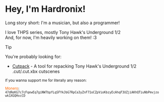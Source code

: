 <h1>Hey, I'm Hardronix!</h1>

Long story short: I'm a musician, but also a programmer!

I love THPS series, mostly Tony Hawk's Underground 1/2<br>
And, for now, I'm heavily working on them! :3

> [!TIP]
> You're probably looking for:
> + [Cutpack](https://github.com/hardronix122/cutpack) - A tool for repacking Tony Hawk's Underground 1/2 .cut/.cut.xbx cutscenes 

<sub>
<p>If you wanna support me for literally any reason:
  
<font color="#ff6600">Monero</font>: `47dReKG7c7cFqewEq7giNW7bpfLqSFYkJbG7RpCa3yZnF71oCZpVioKbzyEcAhqF3UZjiAKhQTiuNbPmvjzowk1XGQHxcCD`
</sub>



</td>
</tbody>
</table>
</div>
